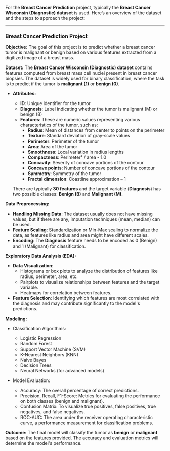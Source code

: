 For the **Breast Cancer Prediction** project, typically the **Breast Cancer Wisconsin (Diagnostic) dataset** is used. Here’s an overview of the dataset and the steps to approach the project:

---

### **Breast Cancer Prediction Project**

**Objective:**
The goal of this project is to predict whether a breast cancer tumor is malignant or benign based on various features extracted from a digitized image of a breast mass.

**Dataset:**
The **Breast Cancer Wisconsin (Diagnostic) dataset** contains features computed from breast mass cell nuclei present in breast cancer biopsies. The dataset is widely used for binary classification, where the task is to predict if the tumor is **malignant (1)** or **benign (0)**.

- **Attributes:**
  - **ID**: Unique identifier for the tumor
  - **Diagnosis**: Label indicating whether the tumor is malignant (M) or benign (B)
  - **Features**: These are numeric values representing various characteristics of the tumor, such as:
    - **Radius**: Mean of distances from center to points on the perimeter
    - **Texture**: Standard deviation of gray-scale values
    - **Perimeter**: Perimeter of the tumor
    - **Area**: Area of the tumor
    - **Smoothness**: Local variation in radius lengths
    - **Compactness**: Perimeter² / area - 1.0
    - **Concavity**: Severity of concave portions of the contour
    - **Concave points**: Number of concave portions of the contour
    - **Symmetry**: Symmetry of the tumor
    - **Fractal dimension**: Coastline approximation – 1

  There are typically **30 features** and the target variable (**Diagnosis**) has two possible classes: **Benign (B)** and **Malignant (M)**.

**Data Preprocessing:**
- **Handling Missing Data**: The dataset usually does not have missing values, but if there are any, imputation techniques (mean, median) can be used.
- **Feature Scaling**: Standardization or Min-Max scaling to normalize the data, as features like radius and area might have different scales.
- **Encoding**: The **Diagnosis** feature needs to be encoded as 0 (Benign) and 1 (Malignant) for classification.

**Exploratory Data Analysis (EDA):**
- **Data Visualization**:
  - Histograms or box plots to analyze the distribution of features like radius, perimeter, area, etc.
  - Pairplots to visualize relationships between features and the target variable.
  - Heatmaps for correlation between features.
- **Feature Selection**: Identifying which features are most correlated with the diagnosis and may contribute significantly to the model's predictions.

**Modeling:**
- Classification Algorithms:
  - Logistic Regression
  - Random Forest
  - Support Vector Machine (SVM)
  - K-Nearest Neighbors (KNN)
  - Naive Bayes
  - Decision Trees
  - Neural Networks (for advanced models)
  
- Model Evaluation:
  - Accuracy: The overall percentage of correct predictions.
  - Precision, Recall, F1-Score: Metrics for evaluating the performance on both classes (benign and malignant).
  - Confusion Matrix: To visualize true positives, false positives, true negatives, and false negatives.
  - ROC-AUC: The area under the receiver operating characteristic curve, a performance measurement for classification problems.
  
**Outcome:**
The final model will classify the tumor as **benign** or **malignant** based on the features provided. The accuracy and evaluation metrics will determine the model's performance.

